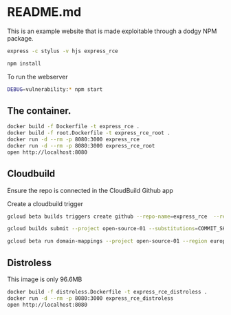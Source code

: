 # README.md
This is an example website that is made exploitable through a dodgy NPM package. 

```sh
express -c stylus -v hjs express_rce
```


```sh
npm install 
```

To run the webserver
```sh
DEBUG=vulnerability:* npm start
```

## The container.
```sh
docker build -f Dockerfile -t express_rce .
docker build -f root.Dockerfile -t express_rce_root .
docker run -d --rm -p 8080:3000 express_rce 
docker run -d --rm -p 8080:3000 express_rce_root 
open http://localhost:8080
```

## Cloudbuild
Ensure the repo is connected in the CloudBuild Github app

Create a cloudbuild trigger 
```sh
gcloud beta builds triggers create github --repo-name=express_rce  --repo-owner=chrisguest75 --branch-pattern=".*" --build-config=cloudbuild.yaml --project open-source-01
```

```sh
gcloud builds submit --project open-source-01 --substitutions=COMMIT_SHA=test,REPO_NAME=express_rce,_IMAGE_NAME=express_rce,BRANCH_NAME=master
```


```sh
gcloud beta run domain-mappings --project open-source-01 --region europe-west1 --platform managed list 
```


## Distroless
This image is only 96.6MB
```sh
docker build -f distroless.Dockerfile -t express_rce_distroless .
docker run -d --rm -p 8080:3000 express_rce_distroless
open http://localhost:8080
```

